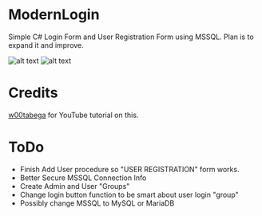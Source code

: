 # ModernLogin
Simple C# Login Form and User Registration Form using MSSQL.
Plan is to expand it and improve.

![alt text](https://i.imgur.com/YCZlaTZ.png "Login Form")
![alt text](https://i.imgur.com/l84VhHJ.png "Add User Form")

# Credits
[w00tabega](https://www.youtube.com/channel/UCrqah6-KF_ollOmq-dg-CGQ) for YouTube tutorial on this.


# ToDo
* Finish Add User procedure so "USER REGISTRATION" form works.
* Better Secure MSSQL Connection Info
* Create Admin and User "Groups"
* Change login button function to be smart about user login "group"
* Possibly change MSSQL to MySQL or MariaDB
